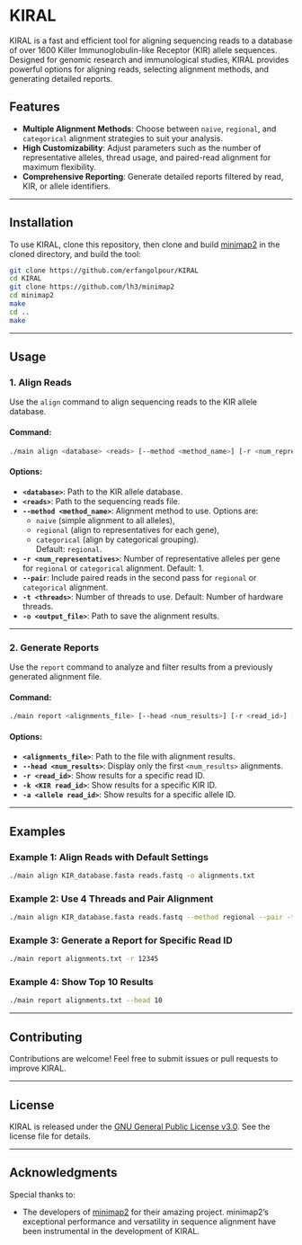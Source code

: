# KIRAL
KIRAL is a fast and efficient tool for aligning sequencing reads to a database of over 1600 Killer Immunoglobulin-like Receptor (KIR) allele sequences. Designed for genomic research and immunological studies, KIRAL provides powerful options for aligning reads, selecting alignment methods, and generating detailed reports.

## Features
- **Multiple Alignment Methods**: Choose between `naive`, `regional`, and `categorical` alignment strategies to suit your analysis.
- **High Customizability**: Adjust parameters such as the number of representative alleles, thread usage, and paired-read alignment for maximum flexibility.
- **Comprehensive Reporting**: Generate detailed reports filtered by read, KIR, or allele identifiers.

---

## Installation
To use KIRAL, clone this repository, then clone and build [minimap2](https://github.com/lh3/minimap2) in the cloned directory, and build the tool:
```bash
git clone https://github.com/erfangolpour/KIRAL
cd KIRAL
git clone https://github.com/lh3/minimap2
cd minimap2
make
cd ..
make
```

---

## Usage

### 1. Align Reads
Use the `align` command to align sequencing reads to the KIR allele database.

#### Command:
```bash
./main align <database> <reads> [--method <method_name>] [-r <num_representatives>] [--pair] [-t <threads>] [-o <output_file>]
```

#### Options:
- **`<database>`**: Path to the KIR allele database.
- **`<reads>`**: Path to the sequencing reads file.
- **`--method <method_name>`**: Alignment method to use. Options are:
  - `naive` (simple alignment to all alleles),
  - `regional` (align to representatives for each gene),
  - `categorical` (align by categorical grouping).  
  Default: `regional`.
- **`-r <num_representatives>`**: Number of representative alleles per gene for `regional` or `categorical` alignment. Default: 1.
- **`--pair`**: Include paired reads in the second pass for `regional` or `categorical` alignment.
- **`-t <threads>`**: Number of threads to use. Default: Number of hardware threads.
- **`-o <output_file>`**: Path to save the alignment results.

---

### 2. Generate Reports
Use the `report` command to analyze and filter results from a previously generated alignment file.

#### Command:
```bash
./main report <alignments_file> [--head <num_results>] [-r <read_id>] [-k <KIR read_id>] [-a <allele read_id>]
```

#### Options:
- **`<alignments_file>`**: Path to the file with alignment results.
- **`--head <num_results>`**: Display only the first `<num_results>` alignments.
- **`-r <read_id>`**: Show results for a specific read ID.
- **`-k <KIR read_id>`**: Show results for a specific KIR ID.
- **`-a <allele read_id>`**: Show results for a specific allele ID.

---

## Examples

### Example 1: Align Reads with Default Settings
```bash
./main align KIR_database.fasta reads.fastq -o alignments.txt
```

### Example 2: Use 4 Threads and Pair Alignment
```bash
./main align KIR_database.fasta reads.fastq --method regional --pair -t 4 -o paired_alignments.txt
```

### Example 3: Generate a Report for Specific Read ID
```bash
./main report alignments.txt -r 12345
```

### Example 4: Show Top 10 Results
```bash
./main report alignments.txt --head 10
```

---

## Contributing
Contributions are welcome! Feel free to submit issues or pull requests to improve KIRAL.

---

## License
KIRAL is released under the [GNU General Public License v3.0](LICENSE). See the license file for details.

---

## Acknowledgments

Special thanks to:
- The developers of [minimap2](https://github.com/lh3/minimap2) for their amazing project. minimap2’s exceptional performance and versatility in sequence alignment have been instrumental in the development of KIRAL.
